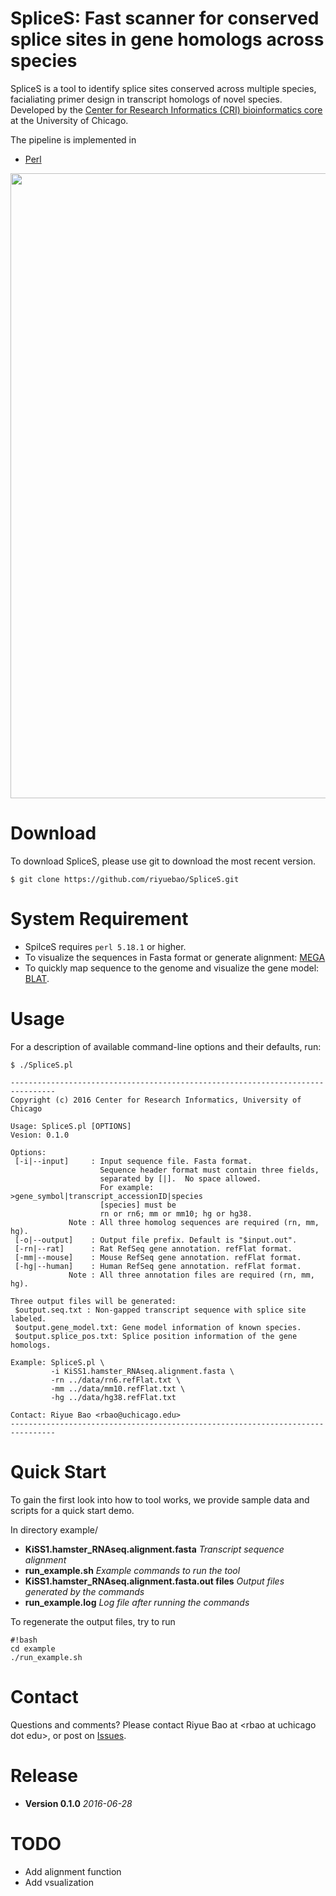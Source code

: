 # SpliceS: Fast scanner for conserved splice sites in gene homologs across species #


SpliceS is a tool to identify splice sites conserved across multiple species, facialiating primer design in transcript homologs of novel species. Developed by the [Center for Research Informatics (CRI) bioinformatics core](http://cri.uchicago.edu/?page_id=1185) at the University of Chicago. 

The pipeline is implemented in 

* [Perl](https://www.perl.org/) 

<img src="http://i.imgur.com/rhhS3tQ.png" width=1000/>

# Download #

To download SpliceS, please use git to download the most recent version.

```
$ git clone https://github.com/riyuebao/SpliceS.git
```

# System Requirement #

* SpilceS requires `perl 5.18.1` or higher. 
* To visualize the sequences in Fasta format or generate alignment: [MEGA](http://www.megasoftware.net/) 
* To quickly map sequence to the genome and visualize the gene model: [BLAT](https://genome.ucsc.edu/cgi-bin/hgBlat?command=start).

# Usage #

For a description of available command-line options and their defaults, run:

```
$ ./SpliceS.pl

--------------------------------------------------------------------------------
Copyright (c) 2016 Center for Research Informatics, University of Chicago

Usage: SpliceS.pl [OPTIONS]
Vesion: 0.1.0

Options:
 [-i|--input]     : Input sequence file. Fasta format.
                    Sequence header format must contain three fields,
                    separated by [|].  No space allowed.
                    For example: >gene_symbol|transcript_accessionID|species
                    [species] must be
                    rn or rn6; mm or mm10; hg or hg38.
             Note : All three homolog sequences are required (rn, mm, hg).
 [-o|--output]    : Output file prefix. Default is "$input.out".
 [-rn|--rat]      : Rat RefSeq gene annotation. refFlat format.
 [-mm|--mouse]    : Mouse RefSeq gene annotation. refFlat format.
 [-hg|--human]    : Human RefSeq gene annotation. refFlat format.
             Note : All three annotation files are required (rn, mm, hg).

Three output files will be generated:
 $output.seq.txt : Non-gapped transcript sequence with splice site labeled.
 $output.gene_model.txt: Gene model information of known species.
 $output.splice_pos.txt: Splice position information of the gene homologs.

Example: SpliceS.pl \
         -i KiSS1.hamster_RNAseq.alignment.fasta \
         -rn ../data/rn6.refFlat.txt \
         -mm ../data/mm10.refFlat.txt \
         -hg ../data/hg38.refFlat.txt

Contact: Riyue Bao <rbao@uchicago.edu>
--------------------------------------------------------------------------------

```

# Quick Start #

To gain the first look into how to tool works, we provide sample data and scripts for a quick start demo.

In directory example/

* **KiSS1.hamster_RNAseq.alignment.fasta** *Transcript sequence alignment*
* **run_example.sh** *Example commands to run the tool*
* **KiSS1.hamster_RNAseq.alignment.fasta.out files** *Output files generated by the commands*
* **run_example.log** *Log file after running the commands*

To regenerate the output files, try to run 
 
```
#!bash
cd example
./run_example.sh

```



# Contact #

Questions and comments? Please contact Riyue Bao at \<rbao at uchicago dot edu\>, or post on [Issues](https://github.com/riyuebao/SpliceS/issues).

# Release #

* **Version 0.1.0** *2016-06-28*

# TODO #

* Add alignment function 
* Add vsualization
